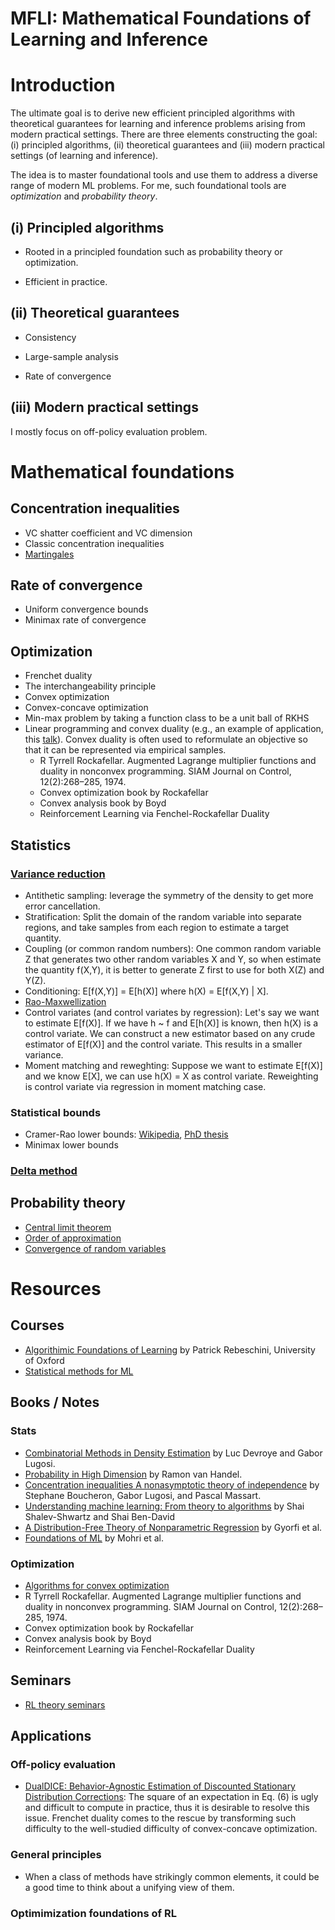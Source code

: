 # MFLI: Mathematical Foundations of Learning and Inference

# Introduction  

The ultimate goal is to derive new efficient principled algorithms with theoretical guarantees for learning and inference problems arising from modern practical settings. There are three elements constructing the goal: (i) principled algorithms, (ii) theoretical guarantees and (iii) modern practical settings (of learning and inference). 

The idea is to master foundational tools and use them to address a diverse range of modern ML problems. For me, such foundational tools are *optimization* and *probability theory*. 

## (i) Principled algorithms 

* Rooted in a principled foundation such as probability theory or optimization. 

* Efficient in practice.  

## (ii) Theoretical guarantees 

* Consistency 

* Large-sample analysis  

* Rate of convergence  

## (iii) Modern practical settings 

I mostly focus on off-policy evaluation problem. 


# Mathematical foundations  

## Concentration inequalities   
* VC shatter coefficient and VC dimension  
* Classic concentration inequalities 
* [Martingales](http://www.math.ucsd.edu/~fan/wp/concen.pdf)


## Rate of convergence   
* Uniform convergence bounds  
* Minimax rate of convergence 

## Optimization   
* Frenchet duality
* The interchangeability principle 
* Convex optimization  
* Convex-concave optimization  
* Min-max problem by taking a function class to be a unit ball of RKHS 
* Linear programming and convex duality  (e.g., an example of application, this [talk](http://cs.bme.hu/~gergo/files/NPB20_s.pdf)). Convex duality is often used to reformulate an objective so that it can be represented via empirical samples. 
  * R Tyrrell Rockafellar. Augmented Lagrange multiplier functions and duality in nonconvex programming. SIAM Journal on Control, 12(2):268–285, 1974.
  * Convex optimization book by Rockafellar
  * Convex analysis book by Boyd 
  * Reinforcement Learning via Fenchel-Rockafellar Duality

## Statistics   

### [Variance reduction](http://statweb.stanford.edu/~owen/mc/)  
* Antithetic sampling: leverage the symmetry of the density to get more error cancellation.  
* Stratification: Split the domain of the random variable into separate regions, and take samples from each region to estimate a target quantity.  
* Coupling (or common random numbers): One common random variable Z that generates two other random variables X and Y, so when estimate the quantity f(X,Y), it is better to generate Z first to use for both X(Z) and Y(Z).   
* Conditioning: E[f(X,Y)] = E[h(X)] where h(X) = E[f(X,Y) | X]. 
* [Rao-Maxwellization](https://en.wikipedia.org/wiki/Rao%E2%80%93Blackwell_theorem)  
* Control variates (and control variates by regression): Let's say we want to estimate E[f(X)]. If we have h ~ f and E[h(X)] is known, then h(X) is a control variate. We can construct a new estimator based on any crude estimator of E[f(X)] and the control variate. This results in a smaller variance.  
* Moment matching and reweghting: Suppose we want to estimate E[f(X)] and we know E[X], we can use h(X) = X as control variate.  Reweighting is control variate via regression in moment matching case. 

### Statistical bounds  
* Cramer-Rao lower bounds: [Wikipedia](https://en.wikipedia.org/wiki/Cram%C3%A9r%E2%80%93Rao_bound), [PhD thesis](https://drum.lib.umd.edu/bitstream/handle/1903/10290/Moore_umd_0117E_11120.pdf?sequence=1&isAllowed=y)
* Minimax lower bounds 

### [Delta method](https://en.wikipedia.org/wiki/Delta_method)

## Probability theory  
* [Central limit theorem](https://en.wikipedia.org/wiki/Central_limit_theorem)  
* [Order of approximation](https://en.wikipedia.org/wiki/Big_O_in_probability_notation)  
* [Convergence of random variables](https://en.wikipedia.org/wiki/Convergence_of_random_variables)  

# Resources 

## Courses  

* [Algorithimic Foundations of Learning](http://www.stats.ox.ac.uk/~rebeschi/teaching/AFoL/19/index.html) by Patrick Rebeschini, University of Oxford   
* [Statistical methods for ML](http://www.stat.cmu.edu/~larry/=sml/)



## Books / Notes

### Stats 

* [Combinatorial Methods in Density Estimation](https://link.springer.com/book/10.1007/978-1-4613-0125-7) by Luc Devroye and Gabor Lugosi.   
* [Probability in High Dimension](https://web.math.princeton.edu/~rvan/APC550.pdf) by Ramon van Handel.
* [Concentration inequalities A nonasymptotic theory of independence](https://www.oxfordscholarship.com/view/10.1093/acprof:oso/9780199535255.001.0001/acprof-9780199535255) by Stephane Boucheron, Gabor Lugosi, and Pascal Massart. 
* [Understanding machine learning: From theory to algorithms](https://www.cs.huji.ac.il/~shais/UnderstandingMachineLearning/understanding-machine-learning-theory-algorithms.pdf) by Shai Shalev-Shwartz and Shai Ben-David   
* [A Distribution-Free Theory of Nonparametric Regression](http://www-leland.stanford.edu/class/ee378a/books/book1.pdf) by Gyorfi et al.  
* [Foundations of ML](https://pdfs.semanticscholar.org/e923/9469aba4bccf3e36d1c27894721e8dbefc44.pdf) by Mohri et al. 

### Optimization  
* [Algorithms for convex optimization](https://convex-optimization.github.io/ACO-v1.pdf)   
 * R Tyrrell Rockafellar. Augmented Lagrange multiplier functions and duality in nonconvex programming. SIAM Journal on Control, 12(2):268–285, 1974.
 * Convex optimization book by Rockafellar
 * Convex analysis book by Boyd 
 * Reinforcement Learning via Fenchel-Rockafellar Duality

## Seminars  
* [RL theory seminars](https://sites.google.com/view/rltheoryseminars/home)  

## Applications 

### Off-policy evaluation   
* [DualDICE: Behavior-Agnostic Estimation of Discounted Stationary Distribution Corrections](https://arxiv.org/abs/1906.04733): The square of an expectation in Eq. (6) is ugly and difficult to compute in practice, thus it is desirable to resolve this issue. Frenchet duality comes to the rescue by transforming such difficulty to the well-studied difficulty of convex-concave optimization. 

### General principles  
* When a class of methods have strikingly common elements, it could be a good time to think about a unifying view of them. 

### Optimimization foundations of RL 
